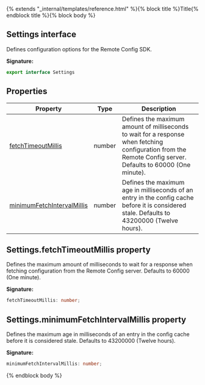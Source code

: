 {% extends "_internal/templates/reference.html" %}{% block title %}Title{% endblock title %}{% block body %}
## Settings interface

Defines configuration options for the Remote Config SDK.

<b>Signature:</b>

```typescript
export interface Settings 
```

## Properties

|  Property | Type | Description |
|  --- | --- | --- |
|  [fetchTimeoutMillis](./remote-config-types.settings.md#settingsfetchtimeoutmillis_property) | number | Defines the maximum amount of milliseconds to wait for a response when fetching configuration from the Remote Config server. Defaults to 60000 (One minute). |
|  [minimumFetchIntervalMillis](./remote-config-types.settings.md#settingsminimumfetchintervalmillis_property) | number | Defines the maximum age in milliseconds of an entry in the config cache before it is considered stale. Defaults to 43200000 (Twelve hours). |

## Settings.fetchTimeoutMillis property

Defines the maximum amount of milliseconds to wait for a response when fetching configuration from the Remote Config server. Defaults to 60000 (One minute).

<b>Signature:</b>

```typescript
fetchTimeoutMillis: number;
```

## Settings.minimumFetchIntervalMillis property

Defines the maximum age in milliseconds of an entry in the config cache before it is considered stale. Defaults to 43200000 (Twelve hours).

<b>Signature:</b>

```typescript
minimumFetchIntervalMillis: number;
```
{% endblock body %}
